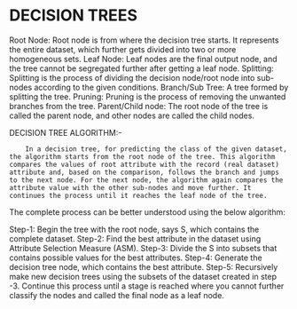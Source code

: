 # DECISION TREES


Root Node: Root node is from where the decision tree starts. It represents the entire dataset, which further gets divided into two or more homogeneous sets.
Leaf Node: Leaf nodes are the final output node, and the tree cannot be segregated further after getting a leaf node.
Splitting: Splitting is the process of dividing the decision node/root node into sub-nodes according to the given conditions.
Branch/Sub Tree: A tree formed by splitting the tree.
Pruning: Pruning is the process of removing the unwanted branches from the tree.
Parent/Child node: The root node of the tree is called the parent node, and other nodes are called the child nodes.

DECISION TREE ALGORITHM:- 

        In a decision tree, for predicting the class of the given dataset, the algorithm starts from the root node of the tree. This algorithm compares the values of root attribute with the record (real dataset) attribute and, based on the comparison, follows the branch and jumps to the next node. For the next node, the algorithm again compares the attribute value with the other sub-nodes and move further. It continues the process until it reaches the leaf node of the tree. 

The complete process can be better understood using the below algorithm:

Step-1: Begin the tree with the root node, says S, which contains the complete dataset.
Step-2: Find the best attribute in the dataset using Attribute Selection Measure (ASM).
Step-3: Divide the S into subsets that contains possible values for the best attributes.
Step-4: Generate the decision tree node, which contains the best attribute.
Step-5: Recursively make new decision trees using the subsets of the dataset created in step -3. Continue this process until a stage is reached where you cannot further classify the nodes and called the final node as a leaf node.
